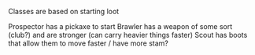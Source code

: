 Classes are based on starting loot

Prospector has a pickaxe to start
Brawler has a weapon of some sort (club?) and are stronger (can carry heavier things faster)
Scout has boots that allow them to move faster / have more stam? 
